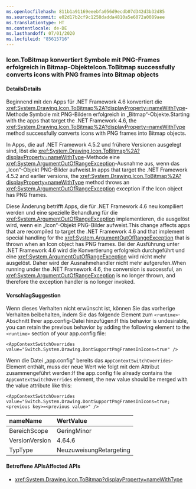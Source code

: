 ```yaml
---
ms.openlocfilehash: 811b1a91169eeebfa056d9ecdb07d342d3b32d85
ms.sourcegitcommit: e02d17b2cf9c1258dadda4810a5e6072a0089aee
ms.translationtype: HT
ms.contentlocale: de-DE
ms.lasthandoff: 07/01/2020
ms.locfileid: "85615716"
---
```

### <a name="icontobitmap-successfully-converts-icons-with-png-frames-into-bitmap-objects"></a><span data-ttu-id="409b7-101">Icon.ToBitmap konvertiert Symbole mit PNG-Frames erfolgreich in Bitmap-Objekte</span><span class="sxs-lookup"><span data-stu-id="409b7-101">Icon.ToBitmap successfully converts icons with PNG frames into Bitmap objects</span></span>

#### <a name="details"></a><span data-ttu-id="409b7-102">Details</span><span class="sxs-lookup"><span data-stu-id="409b7-102">Details</span></span>

<span data-ttu-id="409b7-103">Beginnend mit den Apps für .NET Framework 4.6 konvertiert die <xref:System.Drawing.Icon.ToBitmap%2A?displayProperty=nameWithType>-Methode Symbole mit PNG-Bildern erfolgreich in „Bitmap“-Objekte.</span><span class="sxs-lookup"><span data-stu-id="409b7-103">Starting with the apps that target the .NET Framework 4.6, the <xref:System.Drawing.Icon.ToBitmap%2A?displayProperty=nameWithType> method successfully converts icons with PNG frames into Bitmap objects.</span></span><p/><span data-ttu-id="409b7-104">In Apps, die auf .NET Framework 4.5.2 und frühere Versionen ausgelegt sind, löst die <xref:System.Drawing.Icon.ToBitmap%2A?displayProperty=nameWithType>-Methode eine <xref:System.ArgumentOutOfRangeException>-Ausnahme aus, wenn das „Icon“-Objekt PNG-Bilder aufweist.</span><span class="sxs-lookup"><span data-stu-id="409b7-104">In apps that target the .NET Framework 4.5.2 and earlier versions, the  <xref:System.Drawing.Icon.ToBitmap%2A?displayProperty=nameWithType> method throws an <xref:System.ArgumentOutOfRangeException> exception if the Icon object has PNG frames.</span></span><p/><span data-ttu-id="409b7-105">Diese Änderung betrifft Apps, die für .NET Framework 4.6 neu kompiliert werden und eine spezielle Behandlung für die <xref:System.ArgumentOutOfRangeException> implementieren, die ausgelöst wird, wenn ein „Icon“-Objekt PNG-Bilder aufweist.</span><span class="sxs-lookup"><span data-stu-id="409b7-105">This change affects apps that are recompiled to target the .NET Framework 4.6 and that implement special handling for the <xref:System.ArgumentOutOfRangeException> that is thrown when an Icon object has PNG frames.</span></span> <span data-ttu-id="409b7-106">Bei der Ausführung unter .NET Framework 4.6 wird die Konvertierung erfolgreich durchgeführt und eine <xref:System.ArgumentOutOfRangeException> wird nicht mehr ausgelöst. Daher wird der Ausnahmehandler nicht mehr aufgerufen.</span><span class="sxs-lookup"><span data-stu-id="409b7-106">When running under the .NET Framework 4.6, the conversion is successful, an <xref:System.ArgumentOutOfRangeException> is no longer thrown, and therefore the exception handler is no longer invoked.</span></span>

#### <a name="suggestion"></a><span data-ttu-id="409b7-107">Vorschlag</span><span class="sxs-lookup"><span data-stu-id="409b7-107">Suggestion</span></span>

<span data-ttu-id="409b7-108">Wenn dieses Verhalten nicht erwünscht ist, können Sie das vorherige Verhalten beibehalten, indem Sie das folgende Element zum `<runtime>`-Abschnitt Ihrer app.config-Datei hinzufügen:</span><span class="sxs-lookup"><span data-stu-id="409b7-108">If this behavior is undesirable, you can retain the previous behavior by adding the following element to the `<runtime>` section of your app.config file:</span></span>

<pre><code class="lang-xml">&lt;AppContextSwitchOverrides&#13;&#10;value=&quot;Switch.System.Drawing.DontSupportPngFramesInIcons=true&quot; /&gt;&#13;&#10;</code></pre>

<span data-ttu-id="409b7-109">Wenn die Datei „app.config“ bereits das `AppContextSwitchOverrides`-Element enthält, muss der neue Wert wie folgt mit dem Attribut zusammengeführt werden:</span><span class="sxs-lookup"><span data-stu-id="409b7-109">If the app.config file already contains the `AppContextSwitchOverrides` element, the new value should be merged with the value attribute like this:</span></span>

<pre><code class="lang-xml">&lt;AppContextSwitchOverrides&#13;&#10;value=&quot;Switch.System.Drawing.DontSupportPngFramesInIcons=true;&lt;previous key&gt;=&lt;previous value&gt;&quot; /&gt;&#13;&#10;</code></pre>

| <span data-ttu-id="409b7-110">name</span><span class="sxs-lookup"><span data-stu-id="409b7-110">Name</span></span>    | <span data-ttu-id="409b7-111">Wert</span><span class="sxs-lookup"><span data-stu-id="409b7-111">Value</span></span>       |
|:--------|:------------|
| <span data-ttu-id="409b7-112">Bereich</span><span class="sxs-lookup"><span data-stu-id="409b7-112">Scope</span></span>   | <span data-ttu-id="409b7-113">Gering</span><span class="sxs-lookup"><span data-stu-id="409b7-113">Minor</span></span>       |
| <span data-ttu-id="409b7-114">Version</span><span class="sxs-lookup"><span data-stu-id="409b7-114">Version</span></span> | <span data-ttu-id="409b7-115">4.6</span><span class="sxs-lookup"><span data-stu-id="409b7-115">4.6</span></span>         |
| <span data-ttu-id="409b7-116">Typ</span><span class="sxs-lookup"><span data-stu-id="409b7-116">Type</span></span>    | <span data-ttu-id="409b7-117">Neuzuweisung</span><span class="sxs-lookup"><span data-stu-id="409b7-117">Retargeting</span></span> |

#### <a name="affected-apis"></a><span data-ttu-id="409b7-118">Betroffene APIs</span><span class="sxs-lookup"><span data-stu-id="409b7-118">Affected APIs</span></span>

- <xref:System.Drawing.Icon.ToBitmap?displayProperty=nameWithType>
